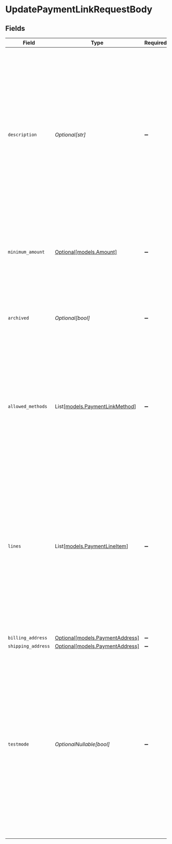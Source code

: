 # UpdatePaymentLinkRequestBody


## Fields

| Field                                                                                                                                                                                                                                                                                                | Type                                                                                                                                                                                                                                                                                                 | Required                                                                                                                                                                                                                                                                                             | Description                                                                                                                                                                                                                                                                                          | Example                                                                                                                                                                                                                                                                                              |
| ---------------------------------------------------------------------------------------------------------------------------------------------------------------------------------------------------------------------------------------------------------------------------------------------------- | ---------------------------------------------------------------------------------------------------------------------------------------------------------------------------------------------------------------------------------------------------------------------------------------------------- | ---------------------------------------------------------------------------------------------------------------------------------------------------------------------------------------------------------------------------------------------------------------------------------------------------- | ---------------------------------------------------------------------------------------------------------------------------------------------------------------------------------------------------------------------------------------------------------------------------------------------------- | ---------------------------------------------------------------------------------------------------------------------------------------------------------------------------------------------------------------------------------------------------------------------------------------------------- |
| `description`                                                                                                                                                                                                                                                                                        | *Optional[str]*                                                                                                                                                                                                                                                                                      | :heavy_minus_sign:                                                                                                                                                                                                                                                                                   | A short description of the payment link. The description is visible in the Dashboard and will be shown<br/>on the customer's bank or card statement when possible.<br/><br/>Updating the description does not affect any previously existing payments created for this payment link.                 | Chess Board                                                                                                                                                                                                                                                                                          |
| `minimum_amount`                                                                                                                                                                                                                                                                                     | [Optional[models.Amount]](../models/amount.md)                                                                                                                                                                                                                                                       | :heavy_minus_sign:                                                                                                                                                                                                                                                                                   | In v2 endpoints, monetary amounts are represented as objects with a `currency` and `value` field.                                                                                                                                                                                                    |                                                                                                                                                                                                                                                                                                      |
| `archived`                                                                                                                                                                                                                                                                                           | *Optional[bool]*                                                                                                                                                                                                                                                                                     | :heavy_minus_sign:                                                                                                                                                                                                                                                                                   | Whether the payment link is archived. Customers will not be able to complete payments on archived<br/>payment links.                                                                                                                                                                                 | false                                                                                                                                                                                                                                                                                                |
| `allowed_methods`                                                                                                                                                                                                                                                                                    | List[[models.PaymentLinkMethod](../models/paymentlinkmethod.md)]                                                                                                                                                                                                                                     | :heavy_minus_sign:                                                                                                                                                                                                                                                                                   | An array of payment methods that are allowed to be used for this payment link. When this parameter is<br/>not provided or is an empty array, all enabled payment methods will be available.                                                                                                          |                                                                                                                                                                                                                                                                                                      |
| `lines`                                                                                                                                                                                                                                                                                              | List[[models.PaymentLineItem](../models/paymentlineitem.md)]                                                                                                                                                                                                                                         | :heavy_minus_sign:                                                                                                                                                                                                                                                                                   | Optionally provide the order lines for the payment. Each line contains details such as a description of the item<br/>ordered and its price.<br/><br/>All lines must have the same currency as the payment.<br/><br/>Required for payment methods `billie`, `in3`, `klarna`, `riverty` and `voucher`. |                                                                                                                                                                                                                                                                                                      |
| `billing_address`                                                                                                                                                                                                                                                                                    | [Optional[models.PaymentAddress]](../models/paymentaddress.md)                                                                                                                                                                                                                                       | :heavy_minus_sign:                                                                                                                                                                                                                                                                                   | N/A                                                                                                                                                                                                                                                                                                  |                                                                                                                                                                                                                                                                                                      |
| `shipping_address`                                                                                                                                                                                                                                                                                   | [Optional[models.PaymentAddress]](../models/paymentaddress.md)                                                                                                                                                                                                                                       | :heavy_minus_sign:                                                                                                                                                                                                                                                                                   | N/A                                                                                                                                                                                                                                                                                                  |                                                                                                                                                                                                                                                                                                      |
| `testmode`                                                                                                                                                                                                                                                                                           | *OptionalNullable[bool]*                                                                                                                                                                                                                                                                             | :heavy_minus_sign:                                                                                                                                                                                                                                                                                   | Most API credentials are specifically created for either live mode or test mode. For organization-level credentials<br/>such as OAuth access tokens, you can enable test mode by setting `testmode` to `true`.<br/><br/>Test entities cannot be retrieved when the endpoint is set to live mode, and vice versa. | false                                                                                                                                                                                                                                                                                                |